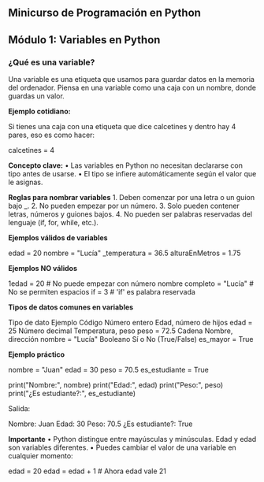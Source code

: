 ## Minicurso de Programación en Python

## Módulo 1: Variables en Python



### ¿Qué es una variable?

Una variable es una etiqueta que usamos para guardar datos en la memoria del ordenador. Piensa en una variable como una caja con un nombre, donde guardas un valor.

**Ejemplo cotidiano:**

Si tienes una caja con una etiqueta que dice calcetines y dentro hay 4 pares, eso es como hacer:

calcetines = 4


 **Concepto clave:**
	•	Las variables en Python no necesitan declararse con tipo antes de usarse.
	•	El tipo se infiere automáticamente según el valor que le asignas.



 **Reglas para nombrar variables**
	1.	Deben comenzar por una letra o un guion bajo _.
	2.	No pueden empezar por un número.
	3.	Solo pueden contener letras, números y guiones bajos.
	4.	No pueden ser palabras reservadas del lenguaje (if, for, while, etc.).


 **Ejemplos válidos de variables**

edad = 20
nombre = "Lucía"
_temperatura = 36.5
alturaEnMetros = 1.75

 **Ejemplos NO válidos**

1edad = 20          # No puede empezar con número
nombre completo = "Lucía"  # No se permiten espacios
if = 3              # 'if' es palabra reservada




 **Tipos de datos comunes en variables**

Tipo de dato	Ejemplo	Código
Número entero	Edad, número de hijos	edad = 25
Número decimal	Temperatura, peso	peso = 72.5
Cadena	Nombre, dirección	nombre = "Lucía"
Booleano	Sí o No (True/False)	es_mayor = True




**Ejemplo práctico**

nombre = "Juan"
edad = 30
peso = 70.5
es_estudiante = True

print("Nombre:", nombre)
print("Edad:", edad)
print("Peso:", peso)
print("¿Es estudiante?:", es_estudiante)

Salida:

Nombre: Juan
Edad: 30
Peso: 70.5
¿Es estudiante?: True




**Importante**
	•	Python distingue entre mayúsculas y minúsculas.
Edad y edad son variables diferentes.
	•	Puedes cambiar el valor de una variable en cualquier momento:

edad = 20
edad = edad + 1  # Ahora edad vale 21

